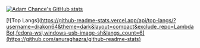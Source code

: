 [![Adam Chance's GitHub stats](https://github-readme-stats.vercel.app/api?username=drakon64&count_private=true&show_icons=true&theme=dark)](https://github.com/anuraghazra/github-readme-stats)

[![Top Langs](https://github-readme-stats.vercel.app/api/top-langs/?username=drakon64&theme=dark&layout=compact&exclude_repo=LambdaBot,fedora-wsl,windows-usb-image-sh&langs_count=6](https://github.com/anuraghazra/github-readme-stats)
